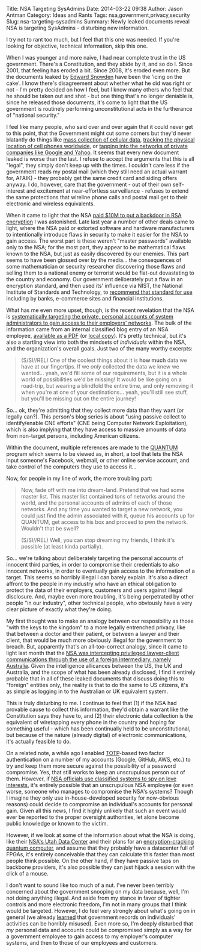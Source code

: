 Title: NSA Targeting SysAdmins
Date: 2014-03-22 09:38
Author: Jason Antman
Category: Ideas and Rants
Tags: nsa,government,privacy,security
Slug: nsa-targeting-sysadmins
Summary: Newly leaked documents reveal NSA is targeting SysAdmins - disturbing new information.

I try not to rant too much, but I feel that this one was needed. If you're looking for
objective, technical information, skip this one.

When I was younger and more naive, I had near complete trust in the US government. There's a Constitution,
and they abide by it, and so do I. Since 2001, that feeling has eroded a bit. Since 2008, it's eroded even
more. But the documents leaked by [Edward Snowden](http://en.wikipedia.org/wiki/Edward_Snowden) have been
the 'icing on the cake'. I know there's disagreement about whether what he did was right or not - I'm pretty
decided on how I feel, but I know many others who feel that he should be taken out and shot - but one thing
that's no longer deniable is, since he released those documents, it's come to light that the US government
is routinely performing unconstitutional acts in the furtherance of "national security."

I feel like many people, who said over and over again that it could never get to this point, that the
Government might cut some corners but they'd never blatantly do things like [mass collection of cellular data](http://www.washingtonpost.com/world/national-security/agencies-collected-data-on-americans-cellphone-use-in-thousands-of-tower-dumps/2013/12/08/20549190-5e80-11e3-be07-006c776266ed_story.html),
[tracking the physical location of cell phones worldwide](http://www.washingtonpost.com/world/national-security/nsa-tracking-cellphone-locations-worldwide-snowden-documents-show/2013/12/04/5492873a-5cf2-11e3-bc56-c6ca94801fac_story.html), or [tapping into the networks of private companies like Google and Yahoo](http://www.washingtonpost.com/world/national-security/nsa-infiltrates-links-to-yahoo-google-data-centers-worldwide-snowden-documents-say/2013/10/30/e51d661e-4166-11e3-8b74-d89d714ca4dd_story.html). It seems that
every new document leaked is worse than the last. I refuse to accept the arguments that this is all "legal",
they simply don't keep up with the times. I couldn't care less if the government reads my postal mail (which
they still need an actual warrant for, AFAIK) - they probably get the same credit card and siding offers anyway.
I do, however, care that the government - out of their own self-interest and excitement at near-effortless surveillance -
refuses to extend the same protections that wireline phone calls and postal mail get to their electronic and
wireless equivalents.

When it came to light that the NSA [paid $10M to put a backdoor in RSA encryption](http://www.reuters.com/article/2013/12/20/us-usa-security-rsa-idUSBRE9BJ1C220131220)
I was astonished. Late last year a number of other deals came to light, where the NSA paid or extorted software
and hardware manufacturers to intentionally introduce flaws in security to make it easier for the NSA
to gain access. The worst part is these weren't "master passwords" available only to the NSA; for the most
part, they appear to be mathematical flaws known to the NSA, but just as easily discovered by our enemies.
This part seems to have been glossed over by the media... the consequences of some mathematician
or security researcher discovering those flaws and selling them to a national enemy or terrorist
would be flat-out devastating to the country and economy. Our government deliberately put a flaw in
an encryption standard, and then used its' influence via NIST, the National Institute of Standards
and Technology, to [recommend that standard for use](http://arstechnica.com/security/2013/09/the-nsas-work-to-make-crypto-worse-and-better/)
including by banks, e-commerce sites and financial institutions.

What has me even more upset, though, is the recent revelation that the NSA is [systematically targeting
the private, personal accounts of system administrators to gain access to their employers' networks](https://firstlook.org/theintercept/article/2014/03/20/inside-nsa-secret-efforts-hunt-hack-system-administrators/). The bulk of the information came from an internal classified blog entry of an NSA employee,
[available as a PDF](https://s3.amazonaws.com/s3.documentcloud.org/documents/1094387/i-hunt-sys-admins.pdf)
(or [local copy](/GFX/i-hunt-sys-admins.pdf)). It's pretty technical, but it's also a startling view into
both the mindsets of *individuals* within the NSA, and the organization's overall goals. Just two of the many
worthy excerpts:

> (S/SI//REL) One of the coolest things about it is __how much__ data we have at our fingertips. If we
> *only* collected the data we knew we wanted... yeah, we'd fill some of our requirements, but it is
> a whole world of possibilities we'd be missing! It would be like going on a road-trip, but wearing a
> blindfold the entire time, and only removing it when you're at one of your destinations... yeah,
> you'll still see stuff, but you'll be missing out on the entire journey!

So... ok, they're admitting that they collect more data than they want (or legally can?). This person's
blog series is about "using passive collect to identify/enable CNE efforts" (CNE being Computer Network
Exploitation), which is also implying that they have access to massive amounts of data from non-target
persons, including American citizens.

Within the document, multiple references are made to the [QUANTUM](https://firstlook.org/theintercept/article/2014/03/12/nsa-plans-infect-millions-computers-malware/)
program which seems to be viewed as, in short, a tool that lets the NSA input someone's Facebook,
webmail, or other online service account, and take control of the computers they use to access it...

Now, for people in my line of work, the more troubling part:

> Now, fade off with me into dream-land. Pretend that we had some master list. This master list
> contained tons of networks around the world, and the personal accounts of admins of each of
> those networks. And any time you wanted to target a new network, you could just find the admin
> associated with it, queue his accounts up for QUANTUM, get access to his box and proceed to pwn
> the network. Wouldn't that be swell?
>
> (S/SI//REL) Well, you can stop dreaming my friends, I think it's possible (at least kinda partially).

So... we're talking about deliberately targeting the personal accounts of innocent third parties,
in order to compromise their credentials to also innocent networks, in order to eventually
gain access to the information of a target. This seems so horribly illegal I can barely
explain. It's also a direct affront to the people in my industry who have an ethical obligation
to protect the data of their employers, customers and users against illegal disclosure. And,
maybe even more troubling, it's being perpetrated by other people "in our industry", other
technical people, who obviously have a very clear picture of exactly what they're doing.

My first thought was to make an analogy between our resposibility as those "with the keys to
the kingdom" to a more legally entrenched privacy, like that between a doctor and their patient,
or between a lawyer and their client, that would be much more obviously illegal for the government
to breach. But, apparently that's an all-too-correct analogy, since it came to light last month
that the [NSA was intercepting privileged lawyer-client communications through the use of a
foreign intermediary, namely Australia](http://www.nytimes.com/2014/02/16/us/eavesdropping-ensnared-american-law-firm.html).
Given the intelligence allicances between the US, the UK and Australia, and the scope of what
has been already disclosed, I find it entirely probable that in all of these leaked documents
that discuss doing this to "foreign" entities only, the reality is that to do the same to US
citizens, it's as simple as logging in to the Australian or UK equivalent system.

This is truly disturbing to me. I continue to feel that (1) if the NSA had provable cause to
collect this information, they'd obtain a warrant like the Constitution says they have to,
and (2) their electronic data collection is the equivalent of wiretapping every phone in the
country and hoping for something useful - which has been continually held to be unconstitutional,
but because of the nature (already digital) of electronic communications, it's actually feasible
to do.

On a related note, a while ago I enabled [TOTP](http://en.wikipedia.org/wiki/Time-based_One-time_Password_Algorithm)-based
two factor authentication on a number of my accounts (Google, GitHub, AWS, etc.) to try
and keep them more secure against the possibility of a password compromise. Yes, that still works
to keep an unscrupulous person out of them. However, if [NSA officials use classified systems to
spy on love interests](http://www.washingtonpost.com/blogs/the-switch/wp/2013/08/24/loveint-when-nsa-officers-use-their-spying-power-on-love-interests/),
it's entirely possible that an unscrupulous NSA employee (or even worse, someone who manages to
compromise the NSA's systems? Though I imagine they only use in-house-developed security for now-obvious reasons)
could decide to compromise an individual's accounts for personal gain. Given all this news, I
find it highly unlikely that such an event would ever be reported to the proper oversight authorities,
let alone become public knowledge or known to the victim.

However, if we look at some of the information about what the NSA is doing, like their
[NSA's Utah Data Center](http://www.wired.com/threatlevel/2012/03/ff_nsadatacenter/all/)
and their plans for an [encryption-cracking quantum computer](http://www.theregister.co.uk/2014/01/03/snowden_docs_show_nsa_building_encryptioncracking_quantum_system/),
and assume that they probably have a datacenter full of FPGAs, it's entirely conceivable
that they can calculate this faster than most people think possible. On the other hand,
if they have passive taps on backbone providers, it's also possible they can just hijack
a session with the click of a mouse.

I don't want to sound like too much of a nut. I've never been terribly concerned about the
government snooping on my data because, well, I'm not doing anything illegal. And aside from
my stance in favor of tighter controls and more electronic freedom, I'm not in many groups
that I think would be targeted. However, I do feel very strongly about what's going on in general
(we already [learned](http://www.marquette.edu/library/archives/Mss/JRM/JRM-main.shtml) that
government records on individuals' activities can be horribly misused). Even more so, I'm
deeply disturbed that *my* personal data and accounts could be compromised simply as a way
for a government employee to gain access to my employer's computer systems, and then to
those of our employees and customers.
